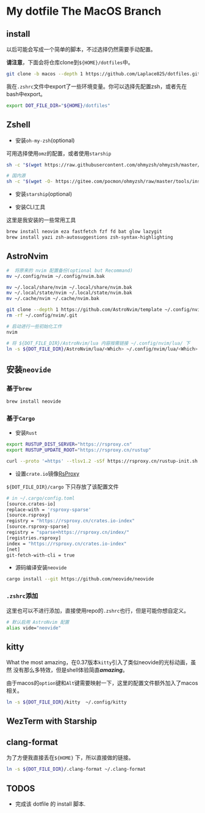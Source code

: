 # My dotfile The MacOS Branch

## install 

以后可能会写成一个简单的脚本，不过选择仍然需要手动配置。

**请注意**，下面会将仓库clone到`${HOME}/dotfiles`中。

```bash
git clone -b macos --depth 1 https://github.com/Laplace825/dotfiles.git ~/dotfiles/
```

我在`.zshrc`文件中export了一些环境变量。你可以选择先配置zsh，或者先在bash中export。

```bash
export DOT_FILE_DIR="${HOME}/dotfiles"
```


## Zshell

+ 安装`oh-my-zsh`(optional)

可用选择使用`omz`的配置，或者使用`starship`

```bash
sh -c "$(wget https://raw.githubusercontent.com/ohmyzsh/ohmyzsh/master/tools/install.sh -O -)"

# 国内源
sh -c "$(wget -O- https://gitee.com/pocmon/ohmyzsh/raw/master/tools/install.sh)"
```

+ 安装`starship`(optional)

<!-- TODO: -->

+ 安装CLI工具

这里是我安装的一些常用工具

```bash
brew install neovim eza fastfetch fzf fd bat glow lazygit
brew install yazi zsh-autosuggestions zsh-syntax-highlighting
```

## AstroNvim

```bash
#  将原来的 nvim 配置备份(optional but Recommand)
mv ~/.config/nvim ~/.config/nvim.bak

mv ~/.local/share/nvim ~/.local/share/nvim.bak
mv ~/.local/state/nvim ~/.local/state/nvim.bak
mv ~/.cache/nvim ~/.cache/nvim.bak

git clone --depth 1 https://github.com/AstroNvim/template ~/.config/nvim
rm -rf ~/.config/nvim/.git

# 启动进行一些初始化工作
nvim

# 将 ${DOT_FILE_DIR}/AstroNvim/lua 内容按需链接 ~/.config/nvim/lua/ 下
ln -s ${DOT_FILE_DIR}/AstroNvim/lua/<Which> ~/.config/nvim/lua/<Which>

```

## 安装`neovide`

### 基于`brew`

```bash
brew install neovide
```

### 基于`Cargo`

+ 安装`Rust`

```bash
export RUSTUP_DIST_SERVER="https://rsproxy.cn"
export RUSTUP_UPDATE_ROOT="https://rsproxy.cn/rustup"

curl --proto '=https' --tlsv1.2 -sSf https://rsproxy.cn/rustup-init.sh | sh
```

+ 设置`crate.io`镜像[RsProxy](https://rsproxy.cn/)

`${DOT_FILE_DIR}/cargo` 下只存放了该配置文件

```bash
# in ~/.cargo/config.toml
[source.crates-io]
replace-with = 'rsproxy-sparse'
[source.rsproxy]
registry = "https://rsproxy.cn/crates.io-index"
[source.rsproxy-sparse]
registry = "sparse+https://rsproxy.cn/index/"
[registries.rsproxy]
index = "https://rsproxy.cn/crates.io-index"
[net]
git-fetch-with-cli = true
```

+ 源码编译安装`neovide`

```bash
cargo install --git https://github.com/neovide/neovide
```


### `.zshrc`添加

这里也可以不进行添加，直接使用repo的`.zshrc`也行，但是可能你想自定义。

```bash
# 默认启用 AstroNvim 配置
alias vide="neovide"
```

## kitty

What the most amazing，在0.37版本`kitty`引入了类似neovide的光标动画，虽然
没有那么多特效，但是shell体验简直***amazing***。

由于macos的`option`键和`Alt`键需要映射一下，这里的配置文件额外加入了macos相关。

```bash
ln -s ${DOT_FILE_DIR}/kitty  ~/.config/kitty
```

## WezTerm with Starship

<!-- TODO: -->

## clang-format

为了方便我直接丢在`${HOME}` 下，所以直接做的链接。

```bash
ln -s ${DOT_FILE_DIR}/.clang-format ~/.clang-format
```

## TODOS

+ 完成该 dotfile 的 install 脚本.

